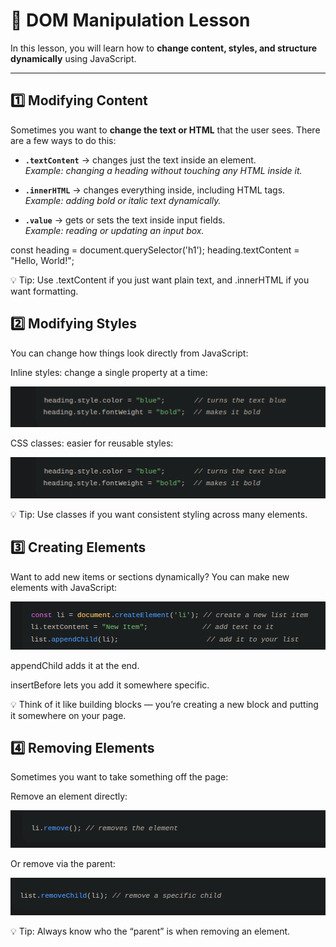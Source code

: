 # 🌳 DOM Manipulation Lesson

In this lesson, you will learn how to **change content, styles, and structure dynamically** using JavaScript.

---


## 1️⃣ Modifying Content

Sometimes you want to **change the text or HTML** that the user sees. There are a few ways to do this:

- **`.textContent`** → changes just the text inside an element.  
  *Example: changing a heading without touching any HTML inside it.*

- **`.innerHTML`** → changes everything inside, including HTML tags.  
  *Example: adding bold or italic text dynamically.*

- **`.value`** → gets or sets the text inside input fields.  
  *Example: reading or updating an input box.*

const heading = document.querySelector('h1');
heading.textContent = "Hello, World!";

💡 Tip: Use .textContent if you just want plain text, and .innerHTML if you want formatting.

## 2️⃣ Modifying Styles

You can change how things look directly from JavaScript:

Inline styles: change a single property at a time:

![Inline Style](../assets/inline-style.png)


CSS classes: easier for reusable styles:

![CSS Style](../assets/inline-style.png)


💡 Tip: Use classes if you want consistent styling across many elements.

## 3️⃣ Creating Elements

Want to add new items or sections dynamically? You can make new elements with JavaScript:

![Creating Elements](../assets/creating-elements.png)


appendChild adds it at the end.

insertBefore lets you add it somewhere specific.

💡 Think of it like building blocks — you’re creating a new block and putting it somewhere on your page.

## 4️⃣ Removing Elements

Sometimes you want to take something off the page:

Remove an element directly:

![CSS Style](../assets/removing-element-directly.png)


Or remove via the parent:

![CSS Style](../assets/removing-via-parent.png)


💡 Tip: Always know who the “parent” is when removing an element.